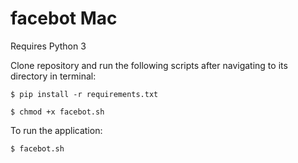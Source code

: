 # facebot Mac

Requires Python 3

Clone repository and run the following scripts after navigating to its directory in terminal:

`$ pip install -r requirements.txt`

`$ chmod +x facebot.sh`

To run the application:

`$ facebot.sh`
